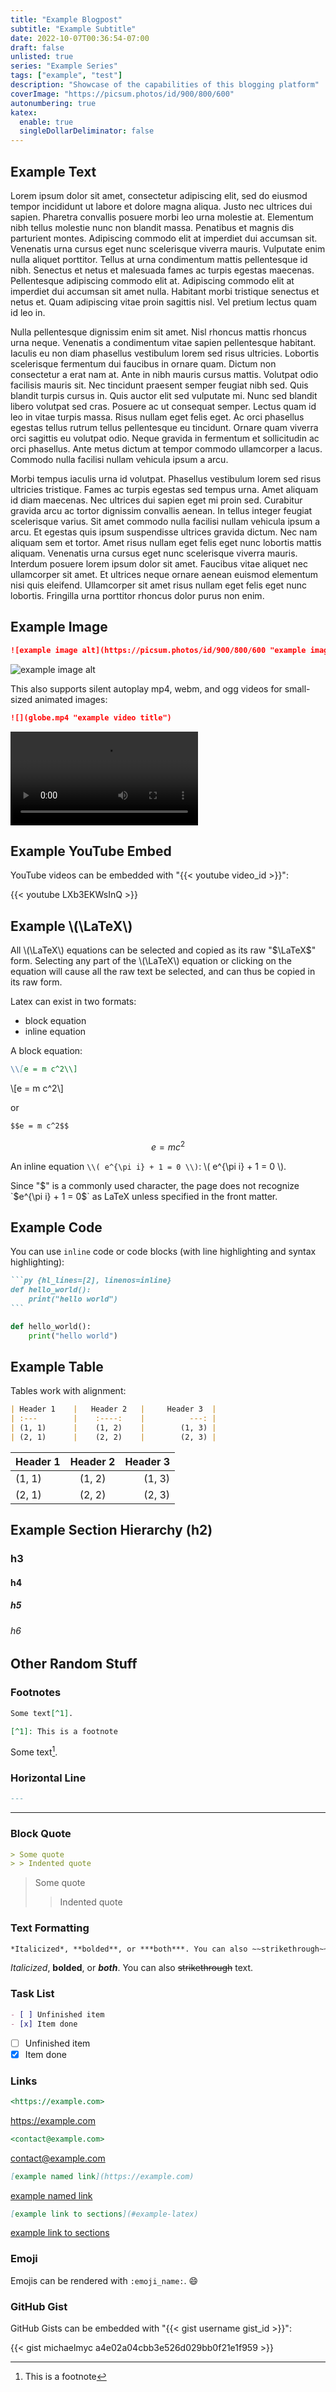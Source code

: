 ```yaml
---
title: "Example Blogpost"
subtitle: "Example Subtitle"
date: 2022-10-07T00:36:54-07:00
draft: false
unlisted: true
series: "Example Series"
tags: ["example", "test"]
description: "Showcase of the capabilities of this blogging platform"
coverImage: "https://picsum.photos/id/900/800/600"
autonumbering: true
katex:
  enable: true
  singleDollarDeliminator: false
---
```


## Example Text

Lorem ipsum dolor sit amet, consectetur adipiscing elit, sed do eiusmod tempor incididunt ut labore et dolore magna aliqua. Justo nec ultrices dui sapien. Pharetra convallis posuere morbi leo urna molestie at. Elementum nibh tellus molestie nunc non blandit massa. Penatibus et magnis dis parturient montes. Adipiscing commodo elit at imperdiet dui accumsan sit. Venenatis urna cursus eget nunc scelerisque viverra mauris. Vulputate enim nulla aliquet porttitor. Tellus at urna condimentum mattis pellentesque id nibh. Senectus et netus et malesuada fames ac turpis egestas maecenas. Pellentesque adipiscing commodo elit at. Adipiscing commodo elit at imperdiet dui accumsan sit amet nulla. Habitant morbi tristique senectus et netus et. Quam adipiscing vitae proin sagittis nisl. Vel pretium lectus quam id leo in.

Nulla pellentesque dignissim enim sit amet. Nisl rhoncus mattis rhoncus urna neque. Venenatis a condimentum vitae sapien pellentesque habitant. Iaculis eu non diam phasellus vestibulum lorem sed risus ultricies. Lobortis scelerisque fermentum dui faucibus in ornare quam. Dictum non consectetur a erat nam at. Ante in nibh mauris cursus mattis. Volutpat odio facilisis mauris sit. Nec tincidunt praesent semper feugiat nibh sed. Quis blandit turpis cursus in. Quis auctor elit sed vulputate mi. Nunc sed blandit libero volutpat sed cras. Posuere ac ut consequat semper. Lectus quam id leo in vitae turpis massa. Risus nullam eget felis eget. Ac orci phasellus egestas tellus rutrum tellus pellentesque eu tincidunt. Ornare quam viverra orci sagittis eu volutpat odio. Neque gravida in fermentum et sollicitudin ac orci phasellus. Ante metus dictum at tempor commodo ullamcorper a lacus. Commodo nulla facilisi nullam vehicula ipsum a arcu.

Morbi tempus iaculis urna id volutpat. Phasellus vestibulum lorem sed risus ultricies tristique. Fames ac turpis egestas sed tempus urna. Amet aliquam id diam maecenas. Nec ultrices dui sapien eget mi proin sed. Curabitur gravida arcu ac tortor dignissim convallis aenean. In tellus integer feugiat scelerisque varius. Sit amet commodo nulla facilisi nullam vehicula ipsum a arcu. Et egestas quis ipsum suspendisse ultrices gravida dictum. Nec nam aliquam sem et tortor. Amet risus nullam eget felis eget nunc lobortis mattis aliquam. Venenatis urna cursus eget nunc scelerisque viverra mauris. Interdum posuere lorem ipsum dolor sit amet. Faucibus vitae aliquet nec ullamcorper sit amet. Et ultrices neque ornare aenean euismod elementum nisi quis eleifend. Ullamcorper sit amet risus nullam eget felis eget nunc lobortis. Fringilla urna porttitor rhoncus dolor purus non enim.

## Example Image

```md
![example image alt](https://picsum.photos/id/900/800/600 "example image title")
```

![example image alt](https://picsum.photos/id/900/800/600 "example image title")

This also supports silent autoplay mp4, webm, and ogg videos for small-sized animated images:

```md
![](globe.mp4 "example video title")
```

![](globe.mp4 "example video title")

## Example YouTube Embed

YouTube videos can be embedded with "{{\< youtube video_id \>}}":

{{< youtube LXb3EKWsInQ >}}

## Example \\(\LaTeX\\)

All \\(\LaTeX\\) equations can be selected and copied as its raw "$\LaTeX$" form. Selecting any part of the \\(\LaTeX\\) equation or clicking on the equation will cause all the raw text be selected, and can thus be copied in its raw form. 

Latex can exist in two formats: 

- block equation
- inline equation

A block equation:

```md
\\[e = m c^2\\]
```

\\[e = m c^2\\]

or

```md
$$e = m c^2$$
```

$$e = m c^2$$

An inline equation `\\( e^{\pi i} + 1 = 0 \\)`: \\( e^{\pi i} + 1 = 0 \\). 

Since "$" is a commonly used character, the page does not recognize `$e^{\pi i} + 1 = 0$` as LaTeX unless specified in the front matter.

## Example Code

You can use `inline` code or code blocks (with line highlighting and syntax highlighting):
````md
```py {hl_lines=[2], linenos=inline}
def hello_world():
    print("hello world")
```
````

```py {hl_lines=[2], linenos=inline}
def hello_world():
    print("hello world")
```

## Example Table

Tables work with alignment:

```md
| Header 1    |   Header 2   |     Header 3  |
| :---        |    :----:    |          ---: |
| (1, 1)      |    (1, 2)    |        (1, 3) |
| (2, 1)      |    (2, 2)    |        (2, 3) |
```

| Header 1    |   Header 2   |     Header 3  |
| :---        |    :----:    |          ---: |
| (1, 1)      |    (1, 2)    |        (1, 3) |
| (2, 1)      |    (2, 2)    |        (2, 3) |

## Example Section Hierarchy (h2)
### h3
#### h4
##### h5
###### h6

## Other Random Stuff

### Footnotes

```md
Some text[^1].

[^1]: This is a footnote
```

Some text[^1].

[^1]: This is a footnote

### Horizontal Line

```md
---
```

---

### Block Quote

```md
> Some quote
> > Indented quote
```

> Some quote
> > Indented quote

### Text Formatting

```md
*Italicized*, **bolded**, or ***both***. You can also ~~strikethrough~~ text. 
```

*Italicized*, **bolded**, or ***both***. You can also ~~strikethrough~~ text. 

### Task List

```md
- [ ] Unfinished item
- [x] Item done
```

- [ ] Unfinished item
- [x] Item done

### Links

```md
<https://example.com>
```

<https://example.com>

```md
<contact@example.com>
```

<contact@example.com>

```md
[example named link](https://example.com)
```

[example named link](https://example.com)

```md
[example link to sections](#example-latex)
```

[example link to sections](#example-latex)

### Emoji

Emojis can be rendered with `:emoji_name:`. :smile:

### GitHub Gist

GitHub Gists can be embedded with "{{\< gist username gist_id \>}}":

{{< gist michaelmyc a4e02a04cbb3e526d029bb0f21e1f959 >}}
